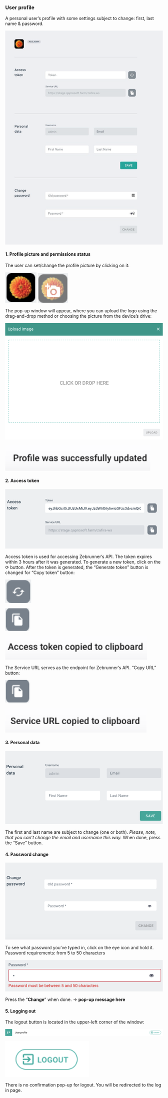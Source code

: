 ### User profile

A personal user’s profile with some settings subject to change: first, last name & password. 

![alt text](https://github.com/APGorobets/mkdocks1/blob/master/images/zbrn-userprofile-1.png?raw=true)

#### 1. Profile picture and permissions status
The user can set/change the profile picture by clicking on it:

![alt text](https://github.com/APGorobets/mkdocks1/blob/master/images/zbrn-userprofile-2.png?raw=true)
![alt text](https://github.com/APGorobets/mkdocks1/blob/master/images/zbrn-userprofile-3.png?raw=true)

The pop-up window will appear, where you can upload the logo using the drag-and-drop method or choosing the picture from the device’s drive:

![alt text](https://github.com/APGorobets/mkdocks1/blob/master/images/zbrn-userprofile-4.png?raw=true)

![alt text](https://github.com/APGorobets/mkdocks1/blob/master/images/zbrn-userprofile-5.png?raw=true)

#### 2. Access token

![alt text](https://github.com/APGorobets/mkdocks1/blob/master/images/zbrn-userprofile-6.png?raw=true)

Access token is used for accessing Zebrunner’s API. The token expires within 3 hours after it was generated.
To generate a new token, click on the ⟳ button.
After the token is generated, the “Generate token” button is changed for “Copy token” button:

![alt text](https://github.com/APGorobets/mkdocks1/blob/master/images/zbrn-userprofile-7.png?raw=true)

![alt text](https://github.com/APGorobets/mkdocks1/blob/master/images/zbrn-userprofile-8.png?raw=true)

![alt text](https://github.com/APGorobets/mkdocks1/blob/master/images/zbrn-userprofile-9.png?raw=true)

The Service URL serves as the endpoint for Zebrunner’s API. 
“Copy URL” button:

![alt text](https://github.com/APGorobets/mkdocks1/blob/master/images/zbrn-userprofile-10.png?raw=true)

![alt text](https://github.com/APGorobets/mkdocks1/blob/master/images/zbrn-userprofile-11.png?raw=true)

#### 3. Personal data

![alt text](https://github.com/APGorobets/mkdocks1/blob/master/images/zbrn-userprofile-12.png?raw=true)

The first and last name are subject to change (one or both).
*Please, note, that you can’t change the email and username this way.*
When done, press the “Save” button.

#### 4. Password change

![alt text](https://github.com/APGorobets/mkdocks1/blob/master/images/zbrn-userprofile-13.png?raw=true)

To see what password you’ve typed in, click on the eye icon and hold it.
Password requirements: from 5 to 50 characters

![alt text](https://github.com/APGorobets/mkdocks1/blob/master/images/zbrn-userprofile-14.png?raw=true)

Press the “**Change**” when done. → **pop-up message here**

#### 5. Logging out
The logout button is located in the upper-left corner of the window:

![alt text](https://github.com/APGorobets/mkdocks1/blob/master/images/zbrn-userprofile-15.png?raw=true)

![alt text](https://github.com/APGorobets/mkdocks1/blob/master/images/zbrn-userprofile-16.png?raw=true)

There is no confirmation pop-up for logout. You will be redirected to the log in page.
